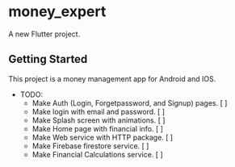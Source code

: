 # money_expert

A new Flutter project.

## Getting Started

This project is a money management app for Android and IOS.

- TODO:
  - Make Auth (Login, Forgetpassword, and Signup) pages. [ ]
  - Make login with email and password. [ ]
  - Make Splash screen with animations. [ ]
  - Make Home page with financial info. [ ]
  - Make Web service with HTTP package. [ ]
  - Make Firebase firestore service. [ ]
  - Make Financial Calculations service. [ ]
